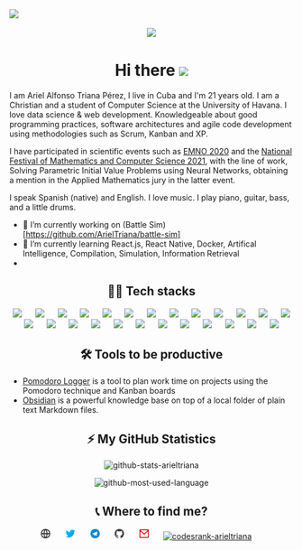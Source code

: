<!-- Header section -->

<img src="https://ik.imagekit.io/atpariel/1500x500_zTT59hrlyF.jpeg?updatedAt=1634338326545" width="1024"/>

<p align="center"> 
  <img src="https://profile-counter.glitch.me/ArielTriana/count.svg" />
</p>

<!-- End  Header section -->


<!-- Bio section -->
<h1 align="center">
	Hi there <img src="https://media.giphy.com/media/hvRJCLFzcasrR4ia7z/giphy.gif" width="25px">
</h1>
	
I am Ariel Alfonso Triana Pérez, I live in Cuba and I'm 21 years old. I am a Christian and a student of Computer Science at the University of Havana. I love data science & web development. Knowledgeable about good programming practices, software architectures and agile code development using methodologies such as Scrum, Kanban and XP.

I have participated in scientific events such as [EMNO 2020](http://tikhonov.fciencias.unam.mx/emno2020/archivos/ProgramaEMNO2020.pdf) and the [National Festival of Mathematics and Computer Science 2021](https://medium.com/juventud-t%C3%A9cnica/premian-trabajos-del-festival-nacional-de-matem%C3%A1tica-y-computaci%C3%B3n-16c3989d93ea), with the line of work, Solving Parametric Initial Value Problems using Neural Networks, obtaining a mention in the Applied Mathematics jury in the latter event.

I speak Spanish (native) and English. I love music. I play piano, guitar, bass, and a little drums.

- 🔭 I’m currently working on (Battle Sim)[https://github.com/ArielTriana/battle-sim]
- 🌱 I’m currently learning React.js, React Native, Docker, Artifical Intelligence, Compilation, Simulation, Information Retrieval
- 

<!-- Tech stacks -->
<h2 align="center"> 🧑‍💻 Tech stacks </h2>

<p align="center">
	<img src="https://cdn.jsdelivr.net/gh/devicons/devicon/icons/csharp/csharp-original.svg" height="30"> 
	&nbsp;&nbsp;&nbsp;&nbsp;
	<img src="https://cdn.jsdelivr.net/gh/devicons/devicon/icons/dotnetcore/dotnetcore-original.svg" height="30"> 
	&nbsp;&nbsp;&nbsp;&nbsp;
	<img src="https://cdn.jsdelivr.net/gh/devicons/devicon/icons/python/python-original.svg" height="30"> 
	&nbsp;&nbsp;&nbsp;&nbsp;
	<img src="https://cdn.jsdelivr.net/gh/devicons/devicon/icons/jupyter/jupyter-original-wordmark.svg" height="30">
	&nbsp;&nbsp;&nbsp;&nbsp;
	<img src="https://cdn.jsdelivr.net/gh/devicons/devicon/icons/django/django-original.svg" height="30"> 
	&nbsp;&nbsp;&nbsp;&nbsp;
	<img src="https://cdn.jsdelivr.net/gh/devicons/devicon/icons/javascript/javascript-original.svg" height="30"> 
	&nbsp;&nbsp;&nbsp;&nbsp;
	<img src="https://cdn.jsdelivr.net/gh/devicons/devicon/icons/jquery/jquery-original-wordmark.svg" height="30">
	&nbsp;&nbsp;&nbsp;&nbsp;
	<img src="https://cdn.jsdelivr.net/gh/devicons/devicon/icons/typescript/typescript-original.svg" height="30"> 
	&nbsp;&nbsp;&nbsp;&nbsp;
	<img src="https://cdn.jsdelivr.net/gh/devicons/devicon/icons/r/r-original.svg" height="30"> 
	&nbsp;&nbsp;&nbsp;&nbsp;
	<img src="https://cdn.jsdelivr.net/gh/devicons/devicon/icons/c/c-original.svg" height="30"> 
	&nbsp;&nbsp;&nbsp;&nbsp;
	<img src="https://cdn.jsdelivr.net/gh/devicons/devicon/icons/cplusplus/cplusplus-original.svg" height="30"> 
	&nbsp;&nbsp;&nbsp;&nbsp;
	<img src="https://cdn.jsdelivr.net/gh/devicons/devicon/icons/php/php-original.svg" height="30"> 
	&nbsp;&nbsp;&nbsp;&nbsp;
	<img src="https://cdn.jsdelivr.net/gh/devicons/devicon/icons/haskell/haskell-original.svg" height="30"> 
	&nbsp;&nbsp;&nbsp;&nbsp;
	<img src="https://cdn.jsdelivr.net/gh/devicons/devicon/icons/mysql/mysql-original-wordmark.svg" height="30"> 
	&nbsp;&nbsp;&nbsp;&nbsp;
	<img src="https://cdn.jsdelivr.net/npm/simple-icons@3.0.1/icons/sqlite.svg" height="30"> 
	&nbsp;&nbsp;&nbsp;&nbsp;
	<img src="https://cdn.jsdelivr.net/gh/devicons/devicon/icons/html5/html5-original.svg" height="30"> 
	&nbsp;&nbsp;&nbsp;&nbsp;
	<img src="https://cdn.jsdelivr.net/gh/devicons/devicon/icons/css3/css3-original.svg" height="30"> 
	&nbsp;&nbsp;&nbsp;&nbsp;
	<img src="https://cdn.jsdelivr.net/gh/devicons/devicon/icons/bootstrap/bootstrap-plain-wordmark.svg" height='30'/>
	&nbsp;&nbsp;&nbsp;&nbsp;
	<img src="https://cdn.jsdelivr.net/gh/devicons/devicon/icons/git/git-original.svg" height="30"> 
	&nbsp;&nbsp;&nbsp;&nbsp;
	<img src="https://cdn.jsdelivr.net/gh/devicons/devicon/icons/ubuntu/ubuntu-plain.svg" height="30"> 
	&nbsp;&nbsp;&nbsp;&nbsp;
	<img src="https://cdn.jsdelivr.net/npm/simple-icons@3.0.1/icons/powershell.svg" height="30"> 
	&nbsp;&nbsp;&nbsp;&nbsp;
	<img src="https://cdn.jsdelivr.net/gh/devicons/devicon/icons/bash/bash-plain.svg" height="30">
	&nbsp;&nbsp;&nbsp;&nbsp;
	<img src="https://cdn.jsdelivr.net/gh/devicons/devicon/icons/vscode/vscode-original.svg" height="30"> 
	&nbsp;&nbsp;&nbsp;&nbsp;
	<img src="https://cdn.jsdelivr.net/gh/devicons/devicon/icons/markdown/markdown-original.svg" height="30">
	&nbsp;&nbsp;&nbsp;&nbsp;
	<img src="https://upload.wikimedia.org/wikipedia/commons/9/92/LaTeX_logo.svg" height="30">
	&nbsp;&nbsp;&nbsp;&nbsp;
</p>
<!-- End tech stacks -->

<!-- Tools -->
<h2 align="center">🛠 Tools to be productive</h2>

- [Pomodoro Logger](https://github.com/zxch3n/PomodoroLogger) is a tool to plan work time on projects using the Pomodoro technique and Kanban boards
- [Obsidian](https://obsidian.md)  is a powerful knowledge base on top of a local folder of plain text Markdown files.
<!-- End tools -->

<!-- Github stats -->
<h2 align="center">⚡ My GitHub Statistics</h2>

<div align="center">

<p><img height="180em" src="https://github-readme-stats.vercel.app/api?username=arieltriana&count_private=true&show_icons=true" alt="github-stats-arieltriana"/></p>

<p><img height="180em" src="https://github-readme-stats.vercel.app/api/top-langs/?username=ArielTriana&exclude_repo=KNN-Image-Classification&show_icons=true&hide_border=true&layout=compact&langs_count=8" alt="github-most-used-language"/></p>

</div> 

<!-- End Github stats -->	


<!-- Contact section -->
<h2 align="center">📞 Where to find me? </h2>

<p align="center">
	<a href="https://arieltriana.github.io"><img src="./src/globe.svg" alt="website-arieltriana" height="20" width="20"/></a>
	&nbsp;&nbsp;&nbsp;&nbsp;
	<a href="https://twitter.com/atp_ariel"  target="blank"><img src="./src/twitter.svg" alt="twitter-arieltriana" height="20" width="20" /></a>
	&nbsp;&nbsp;&nbsp;&nbsp;
	<a href="https://t.me/atp_ariel" target="blank"><img src="./src/telegram.svg" alt="telegram-arieltriana" height="20" width="20" /></a>
  	&nbsp;&nbsp;&nbsp;&nbsp;
	<a href="https://github.com/ArielTriana" target="blank"><img src="./src/github.svg" alt="github-arieltriana" height="20" width="20"/></a>
  	&nbsp;&nbsp;&nbsp;&nbsp;
	<a href="mailto:usich37@gmail.com"><img src="./src/gmail.svg" alt="gmail-arieltriana" height="20" width="20"/></a>
  	&nbsp;&nbsp;&nbsp;&nbsp;
	<a href="https://profile.codersrank.io/user/arieltriana" target="blank"><img src="https://cdn.jsdelivr.net/npm/simple-icons@3.0.1/icons/codersrank.svg" alt="codesrank-arieltriana" height="20" width="20"/></a>
	&nbsp;&nbsp;&nbsp;&nbsp;
</p>
<!-- End Contact section -->
